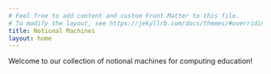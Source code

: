```yaml
---
# Feel free to add content and custom Front Matter to this file.
# To modify the layout, see https://jekyllrb.com/docs/themes/#overriding-theme-defaults
title: Notional Machines
layout: home
---
```


Welcome to our collection of notional machines for computing education!
